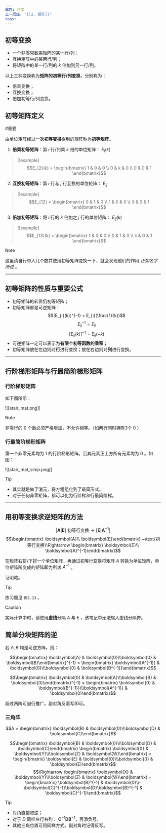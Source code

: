 ```yaml
---
属性: 正文
上一层级: "[[2. 矩阵]]"
tags:
---
```


## 初等变换

- 一个非零常数乘矩阵的某一行/列；
- 互换矩阵中的某两行/列；
- 将矩阵中的某一行/列的 $k$ 倍加到另一行/列。

以上三种变换称为**矩阵的初等行/列变换**，分别称为：

- 倍乘变换；
- 互换变换；
- 倍加初等行/列变换。

## 初等矩阵定义

#重要 

由单位矩阵经过**一次初等变换**得到的矩阵称为**初等矩阵**。

1. **倍乘初等矩阵**：第 $i$ 行/列乘 $k$ 倍的单位矩阵： $E_{i}(k)$
> [!example] 
> $$E_{2}(k) = \begin{bmatrix} 1 & 0 & 0 \\ 0 & k & 0 \\ 0 & 0 & 1 \end{bmatrix}$$
2. **互换初等矩阵**：第 $i$ 行与 $j$ 行互换的单位矩阵： $E_{ij}$
> [!example] 
> $$E_{12} = \begin{bmatrix} 0 & 1 & 0 \\ 1 & 0 & 0 \\ 0 & 0 & 1 \end{bmatrix}$$
3. **倍加初等矩阵**：将 $i$ 行的 $k$ 倍加之 $j$ 行的单位矩阵： $E_{ij}(k)$
> [!example] 
> $$E_{13}(k) = \begin{bmatrix} 1 & 0 & 0 \\ 0 & 1 & 0 \\ k & 0 & 1 \end{bmatrix}$$

> [!note] 
> 这里请自行带入几个数并使用初等矩阵变换一下，就会发现他们的作用 *正如名字所说* 。

---

## 初等矩阵的性质与重要公式

- 初等矩阵的转置仍初等矩阵；
- 初等矩阵都是可逆矩阵： $$[E_{i}(k)]^{-1} = E_{i}(\frac{1}{k})$$ $$E_{ij}^{-1} = E_{ij}$$ $$[E_{ij}(k)]^{-1} = E_{ij}(-k)$$
- 可逆矩阵一定可以表示为**有限个初等函数的乘积**；
- 初等矩阵放在左边则对**行**进行变换；放在右边则对**列**进行变换。

---

## 行阶梯形矩阵与行最简阶梯形矩阵

### 行阶梯形矩阵

如下图所示：

![[stair_mat.png]]

> [!note] 
> 非零行的 $0$ 个数必须严格增加，不允许相等。（如两行同时拥有3个 $0$ ）

### 行最简阶梯形矩阵

第一个非零元素均为 $1$ 的行阶梯形矩阵。且其元素正上方所有元素均为 $0$ 。如图：

![[stair_mat_simp.png]]

> [!tip] 
> - 其实就是做了消元，将方程组化到了最简形式。
> - 对于任何非零矩阵，都可以化为行阶梯和行最简阶梯。

---

## 用初等变换求逆矩阵的方法

$$[\boldsymbol{A} |\boldsymbol{E}] ~\text{初等行变换}\Rightarrow [\boldsymbol{E}|\boldsymbol{A}^{-1}]$$
$$\begin{bmatrix} \boldsymbol{A}\\ \boldsymbol{E}\end{bmatrix} ~\text{初等行变换}\Rightarrow \begin{bmatrix} \boldsymbol{E}\\ \boldsymbol{A}^{-1}\end{bmatrix}$$

在矩阵右拼/下拼一个单位矩阵，再通过初等行变换将矩阵 $A$ 转换为单位矩阵，单位矩阵所变成的矩阵即为所求 $A^{-1}$ 。

证明略。

> [!tip] 
> 练习题见 `例2.13` 。

> [!caution] 
> 实际计算中时，请使用**虚线**分隔 $A$ 与 $E$ ，该笔记中无法输入虚线分隔符。

## 简单分块矩阵的逆

若 $A, B$ 均是可逆方阵，则：

$$\begin{bmatrix} \boldsymbol{A} & \boldsymbol{0}\\\boldsymbol{0} & \boldsymbol{B}\end{bmatrix}^{-1} = \begin{bmatrix} \boldsymbol{A^{-1}} & \boldsymbol{0}\\\boldsymbol{0} & \boldsymbol{B^{-1}}\end{bmatrix}$$

$$\begin{bmatrix} \boldsymbol{0} & \boldsymbol{A}\\\boldsymbol{B} & \boldsymbol{0}\end{bmatrix}^{-1} = \begin{bmatrix} \boldsymbol{0} & \boldsymbol{B^{-1}}\\\boldsymbol{A^{-1}} & \boldsymbol{0}\end{bmatrix}$$

超过两阶可自行推广。副对角反着写即可。

### 三角阵

$$A = \begin{bmatrix} \boldsymbol{B} & \boldsymbol{0}\\\boldsymbol{D} & \boldsymbol{C}\end{bmatrix}$$

$$\begin{bmatrix} \boldsymbol{B} & \boldsymbol{0}\\\boldsymbol{D} & \boldsymbol{C}\end{bmatrix} \begin{bmatrix} \boldsymbol{X} & \boldsymbol{Y}\\\boldsymbol{Z} & \boldsymbol{W}\end{bmatrix} = \begin{bmatrix} \boldsymbol{E} & \boldsymbol{0}\\\boldsymbol{0} & \boldsymbol{E}\end{bmatrix}$$ $$\Rightarrow \begin{bmatrix} \boldsymbol{X} & \boldsymbol{Y}\\\boldsymbol{Z} & \boldsymbol{W}\end{bmatrix} = \begin{bmatrix} \boldsymbol{B}^{-1} & \boldsymbol{0}\\-\boldsymbol{C}^{-1}\boldsymbol{D}\boldsymbol{B}^{-1} & \boldsymbol{C}^{-1}\end{bmatrix}$$
> [!tip] 
> - 对角直接取逆；
> - 对于 $D$ 同样左行右列： $\boldsymbol{C}^{-1}\boldsymbol{D}\boldsymbol{B}^{-1}$，再添负号。
> - 其他三角位置可用同样方式。副对角时记得反写。